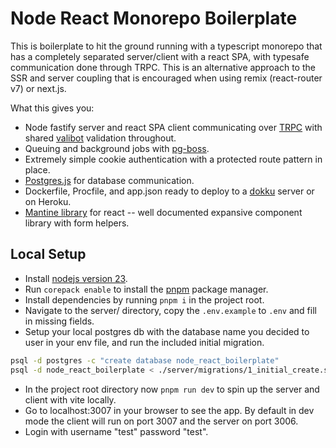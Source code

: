 # Node React Monorepo Boilerplate

This is boilerplate to hit the ground running with a typescript monorepo that has a completely separated server/client with a react SPA,
with typesafe communication done through TRPC. This is an alternative approach to the SSR and server coupling that is
encouraged when using remix (react-router v7) or next.js.

What this gives you:

- Node fastify server and react SPA client communicating over [TRPC](https://trpc.io) with shared [valibot](https://valibot.dev) validation throughout.
- Queuing and background jobs with [pg-boss](https://github.com/timgit/pg-boss).
- Extremely simple cookie authentication with a protected route pattern in place.
- [Postgres.js](https://github.com/porsager/postgres) for database communication.
- Dockerfile, Procfile, and app.json ready to deploy to a [dokku](https://dokku.com) server or on Heroku.
- [Mantine library](https://mantine.dev) for react -- well documented expansive component library with form helpers.

## Local Setup

- Install [nodejs version 23](https://nodejs.org/en/download).
- Run `corepack enable` to install the [pnpm](https://pnpm.io/installation) package manager.
- Install dependencies by running `pnpm i` in the project root.
- Navigate to the server/ directory, copy the `.env.example` to `.env` and fill in missing fields.
- Setup your local postgres db with the database name you decided to user in your env file, and run the included initial migration.

```bash
psql -d postgres -c "create database node_react_boilerplate"
psql -d node_react_boilerplate < ./server/migrations/1_initial_create.sql
```

- In the project root directory now `pnpm run dev` to spin up the server and client with vite locally.
- Go to localhost:3007 in your browser to see the app. By default in dev mode the client will run on port 3007 and the server on port 3006.
- Login with username "test" password "test".
